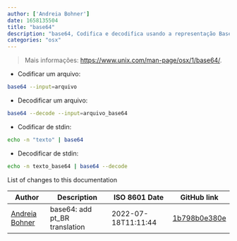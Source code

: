 ```yaml
---
author: ['Andreia Bohner']
date: 1658135504
title: "base64"
description: "base64, Codifica e decodifica usando a representação Base64."
categories: "osx"
---
```

> Mais informações: <https://www.unix.com/man-page/osx/1/base64/>.

- Codificar um arquivo:

```bash
base64 --input=arquivo
```

- Decodificar um arquivo:

```bash
base64 --decode --input=arquivo_base64
```

- Codificar de stdin:

```bash
echo -n "texto" | base64
```

- Decodificar de stdin:

```bash
echo -n texto_base64 | base64 --decode
```
List of changes to this documentation


Author | Description | ISO 8601 Date | GitHub link
------|-----|-----|-----
[Andreia Bohner](mailto:andreiabohner@gmail.com) | base64: add pt_BR translation | 2022-07-18T11:11:44 | [1b798b0e380e](https://github.com/tldr-pages/tldr/commit/1b798b0e380e6f6074bfb4862f4c99244dc5ce87)

